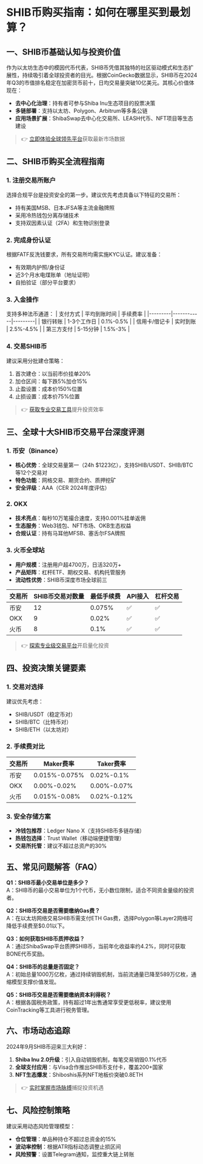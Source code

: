 # SHIB币购买指南：如何在哪里买到最划算？

## 一、SHIB币基础认知与投资价值
作为以太坊生态中的模因代币代表，SHIB币凭借其独特的社区驱动模式和生态扩展性，持续吸引着全球投资者的目光。根据CoinGecko数据显示，SHIB币在2024年Q3的市值排名稳定在加密货币前十，日均交易量突破10亿美元。其核心价值体现在：
- **去中心化治理**：持有者可参与Shiba Inu生态项目的投票决策
- **多链部署**：支持以太坊、Polygon、Arbitrum等多条公链
- **应用场景扩展**：ShibaSwap去中心化交易所、LEASH代币、NFT项目等生态建设

> 👉 [立即体验全球领先平台](https://bit.ly/okx_welcome)获取最新市场数据

## 二、SHIB币购买全流程指南

### 1. 注册交易所账户
选择合规平台是投资安全的第一步。建议优先考虑具备以下特征的交易所：
- 持有美国MSB、日本JFSA等主流金融牌照
- 采用冷热钱包分离存储技术
- 支持双因素认证（2FA）和生物识别登录

### 2. 完成身份认证
根据FATF反洗钱要求，所有交易所均需实施KYC认证。建议准备：
- 有效期内护照/身份证
- 近3个月水电煤账单（地址证明）
- 自拍验证（部分平台要求）

### 3. 入金操作
支持多种法币通道：
| 支付方式 | 平均到账时间 | 手续费率 |
|---------|------------|---------|
| 银行转账 | 1-3个工作日 | 0.1%-0.5% |
| 信用卡/借记卡 | 实时到账 | 2.5%-4.5% |
| 第三方支付 | 5-15分钟 | 1.5%-3% |

### 4. 交易SHIB币
建议采用分批建仓策略：
1. 首次建仓：以当前市价挂单20%
2. 加仓区间：每下跌5%加仓15%
3. 止盈设置：成本价150%位置
4. 止损设置：成本价75%位置

> 👉 [获取专业交易工具](https://bit.ly/okx_welcome)提升投资效率

## 三、全球十大SHIB币交易平台深度评测

### 1. 币安（Binance）
- **核心优势**：全球交易量第一（24h $1223亿），支持SHIB/USDT、SHIB/BTC等12个交易对
- **特色功能**：网格交易、期货合约、质押挖矿
- **安全评级**：AAA（CER 2024年度评估）

### 2. OKX
- **技术亮点**：每秒10万笔撮合速度，支持0.001%挂单返佣
- **生态服务**：Web3钱包、NFT市场、OKB生态权益
- **合规认证**：持有马耳他MFSB、塞舌尔FSA牌照

### 3. 火币全球站
- **用户规模**：注册用户超4700万，日活320万+
- **产品矩阵**：杠杆ETF、期权交易、机构托管服务
- **流动性优势**：SHIB币深度市场全球前三

| 交易所 | SHIB币交易对数量 | 最低手续费 | API接入 | 杠杆交易 |
|-------|------------------|-----------|---------|----------|
| 币安 | 12 | 0.075% | ✅ | ✅ |
| OKX | 9 | 0.02% | ✅ | ✅ |
| 火币 | 8 | 0.1% | ✅ | ✅ |

> 👉 [探索专业级交易平台](https://bit.ly/okx_welcome)开启量化投资

## 四、投资决策关键要素

### 1. 交易对选择
建议优先考虑：
- SHIB/USDT（稳定币对）
- SHIB/BTC（比特币对）
- SHIB/ETH（以太坊对）

### 2. 手续费对比
| 交易所 | Maker费率 | Taker费率 |
|-------|----------|----------|
| 币安 | 0.015%-0.075% | 0.02%-0.1% |
| OKX | 0.00%-0.02% | 0.00%-0.07% |
| 火币 | 0.015%-0.08% | 0.02%-0.12% |

### 3. 安全存储方案
- **冷钱包推荐**：Ledger Nano X（支持SHIB币多链存储）
- **热钱包选择**：Trust Wallet（移动端便捷管理）
- **交易所托管**：建议不超过总资产的30%

## 五、常见问题解答（FAQ）

**Q1：SHIB币最小交易单位是多少？**  
A：SHIB币的最小交易单位为1个代币，无小数位限制，适合不同资金量级的投资者。

**Q2：SHIB币交易是否需要缴纳Gas费？**  
A：在以太坊网络交易SHIB币需支付ETH Gas费，选择Polygon等Layer2网络可降低手续费至$0.01以下。

**Q3：如何获取SHIB币质押收益？**  
A：通过ShibaSwap平台质押SHIB币，当前年化收益率约4.2%，同时可获取BONE代币奖励。

**Q4：SHIB币的总量是否固定？**  
A：初始总量1000万亿枚，通过持续销毁机制，当前流通量已降至589万亿枚，通缩模型支撑价值发现。

**Q5：SHIB币交易是否需要缴纳资本利得税？**  
A：根据各国税务政策，持有超过1年出售通常享受更低税率，建议使用CoinTracking等工具进行税务管理。

## 六、市场动态追踪
2024年9月SHIB币迎来三大利好：
1. **Shiba Inu 2.0升级**：引入自动销毁机制，每笔交易销毁0.1%代币
2. **全球支付应用**：与Visa合作推出SHIB币支付卡，覆盖200+国家
3. **NFT生态爆发**：Shiboshis系列NFT地板价突破0.8ETH

> 👉 [实时掌握市场脉搏](https://bit.ly/okx_welcome)捕捉投资机遇

## 七、风险控制策略
建议采用动态风险管理模型：
- **仓位管理**：单品种持仓不超过总资金的15%
- **波动率控制**：根据ATR指标动态调整止损区间
- **风险预警**：设置Telegram通知，监控重大链上转账
